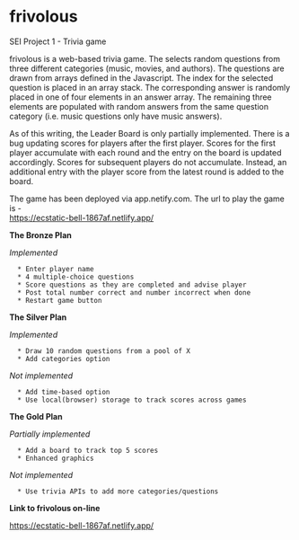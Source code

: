 # frivolous
SEI Project 1 - Trivia game

frivolous is a web-based trivia game.  The selects random questions from three different categories (music, movies, and authors).  The questions are drawn from arrays defined in the Javascript.  The index for the selected question is placed in an array stack. The corresponding answer is randomly placed in one of four elements in an answer array.  The remaining three elements are populated with random answers from the same question category (i.e. music questions only have music answers).

As of this writing, the Leader Board is only partially implemented.  There is a bug updating scores for players after the first player.  Scores for the first player accumulate with each round and the entry on the board is updated accordingly.  Scores for subsequent players do not accumulate.  Instead, an additional entry with the player score from the latest round is added to the board.

The game has been deployed via app.netify.com.  The url to play the game is -  
https://ecstatic-bell-1867af.netlify.app/


__The Bronze Plan__

  _Implemented_
  
      * Enter player name
      * 4 multiple-choice questions
      * Score questions as they are completed and advise player
      * Post total number correct and number incorrect when done
      * Restart game button


__The Silver Plan__

  _Implemented_
  
      * Draw 10 random questions from a pool of X
      * Add categories option

  _Not implemented_ 
  
      * Add time-based option
      * Use local(browser) storage to track scores across games


__The Gold Plan__

  _Partially implemented_
  
      * Add a board to track top 5 scores
      * Enhanced graphics
      
  _Not implemented_
  
      * Use trivia APIs to add more categories/questions
      
__Link to frivolous on-line__

https://ecstatic-bell-1867af.netlify.app/

